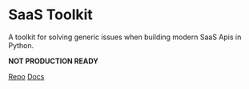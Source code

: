 # SaaS Toolkit

A toolkit for solving generic issues when building modern SaaS Apis in Python.

**NOT PRODUCTION READY**

[Repo](https://github.com/madskronborg/saas-toolkit)
[Docs](https://madskronborg.github.io/saas-toolkit/)
